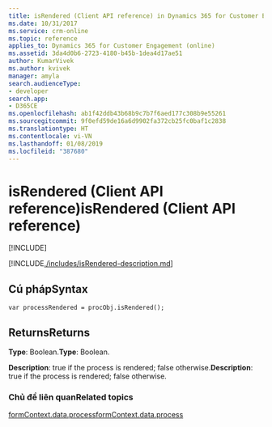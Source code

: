 ```yaml
---
title: isRendered (Client API reference) in Dynamics 365 for Customer Engagement| MicrosoftDocs
ms.date: 10/31/2017
ms.service: crm-online
ms.topic: reference
applies_to: Dynamics 365 for Customer Engagement (online)
ms.assetid: 3da4d0b6-2723-4180-b45b-1dea4d17ae51
author: KumarVivek
ms.author: kvivek
manager: amyla
search.audienceType:
- developer
search.app:
- D365CE
ms.openlocfilehash: ab1f42ddb43b68b9c7b7f6aed177c308b9e55261
ms.sourcegitcommit: 9f0efd59de16a6d9902fa372cb25fc0baf1c2838
ms.translationtype: HT
ms.contentlocale: vi-VN
ms.lasthandoff: 01/08/2019
ms.locfileid: "387680"
---
```

# <a name="isrendered-client-api-reference"></a><span data-ttu-id="53f42-102">isRendered (Client API reference)</span><span class="sxs-lookup"><span data-stu-id="53f42-102">isRendered (Client API reference)</span></span>

[!INCLUDE[](../../../../../includes/cc_applies_to_update_9_0_0.md)]

[!INCLUDE[./includes/isRendered-description.md](./includes/isRendered-description.md)]

## <a name="syntax"></a><span data-ttu-id="53f42-103">Cú pháp</span><span class="sxs-lookup"><span data-stu-id="53f42-103">Syntax</span></span>

`var processRendered = procObj.isRendered();`

## <a name="returns"></a><span data-ttu-id="53f42-104">Returns</span><span class="sxs-lookup"><span data-stu-id="53f42-104">Returns</span></span>

<span data-ttu-id="53f42-105">**Type**: Boolean.</span><span class="sxs-lookup"><span data-stu-id="53f42-105">**Type**: Boolean.</span></span> 

<span data-ttu-id="53f42-106">**Description**: true if the process is rendered; false otherwise.</span><span class="sxs-lookup"><span data-stu-id="53f42-106">**Description**: true if the process is rendered; false otherwise.</span></span>

### <a name="related-topics"></a><span data-ttu-id="53f42-107">Chủ đề liên quan</span><span class="sxs-lookup"><span data-stu-id="53f42-107">Related topics</span></span>
 
[<span data-ttu-id="53f42-108">formContext.data.process</span><span class="sxs-lookup"><span data-stu-id="53f42-108">formContext.data.process</span></span>](../../formContext-data-process.md)

